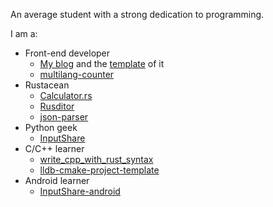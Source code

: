 An average student with a strong dedication to programming.

I am a:
- Front-end developer
  - [My blog](https://github.com/BHznJNs/markdown-blog) and the [template](https://github.com/BHznJNs/markdown-blog-template) of it
  - [multilang-counter](https://github.com/BHznJNs/multilang-counter)
- Rustacean
  - [Calculator.rs](https://github.com/BHznJNs/Calculator.rs)
  - [Rusditor](https://github.com/BHznJNs/Rusditor)
  - [json-parser](https://github.com/BHznJNs/json-parser)
- Python geek
  - [InputShare](https://github.com/BHznJNs/InputShare)
- C/C++ learner
  - [write_cpp_with_rust_syntax](https://github.com/BHznJNs/write_cpp_with_rust_syntax)
  - [lldb-cmake-project-template](https://github.com/BHznJNs/lldb-cmake-project-template)
- Android learner
  - [InputShare-android](https://github.com/BHznJNs/InputShare-android/)
